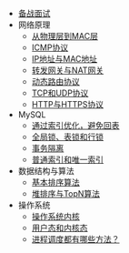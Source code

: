
* [备战面试](./docs/a-1备战面试.md)
* 网络原理
  - [从物理层到MAC层](./docs/网络原理/从物理层到MAC层.md)
  - [ICMP协议](./docs/网络原理/ICMP协议.md)
  - [IP地址与MAC地址](./docs/网络原理/IP地址与MAC地址.md)
  - [转发网关与NAT网关](./docs/网络原理/转发网关与NAT网关.md)
  - [动态路由协议](./docs/网络原理/动态路由协议.md)
  - [TCP和UDP协议](./docs/网络原理/TCP和UDP协议.md)
  - [HTTP与HTTPS协议](./docs/网络原理/HTTP与HTTPS协议.md)
* MySQL
  * [通过索引优化，避免回表](./docs/MySQL/如何通过索引优化，避免回表.md)
  * [全局锁、表锁和行锁](./docs/MySQL/全局锁、表级锁和行锁.md)
  * [事务隔离](./docs/MySQL/事务隔离.md)
  * [普通索引和唯一索引](./docs/MySQL/普通索引和唯一索引.md)
* 数据结构与算法
  * [基本排序算法](./docs/算法/排序算法.md)
  * [堆排序与TopN算法](./docs/算法/TopK.md)
* 操作系统
  * [操作系统内核](./docs/操作系统/操作系统内核.md)
  * [用户态和内核态](./docs/操作系统/用户态和内核态.md)
  * [进程调度都有哪些方法？](./docs/操作系统/进程调度都有哪些方法.md)
